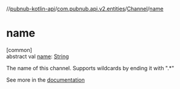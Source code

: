 //[pubnub-kotlin-api](../../../index.md)/[com.pubnub.api.v2.entities](../index.md)/[Channel](index.md)/[name](name.md)

# name

[common]\
abstract val [name](name.md): [String](https://kotlinlang.org/api/core/kotlin-stdlib/kotlin/-string/index.html)

The name of this channel. Supports wildcards by ending it with &quot;.*&quot;

See more in the [documentation](https://www.pubnub.com/docs/general/channels/overview)
